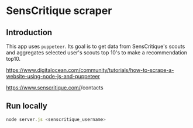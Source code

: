 # SensCritique scraper

## Introduction 

This app uses `puppeteer`. Its goal is to get data from SensCritique's scouts and aggregates selected user's scouts top 10's to make a recommendation top10.

https://www.digitalocean.com/community/tutorials/how-to-scrape-a-website-using-node-js-and-puppeteer

https://www.senscritique.com/<username>/contacts

## Run locally

```Javascript
node server.js <senscritique_username>
```
